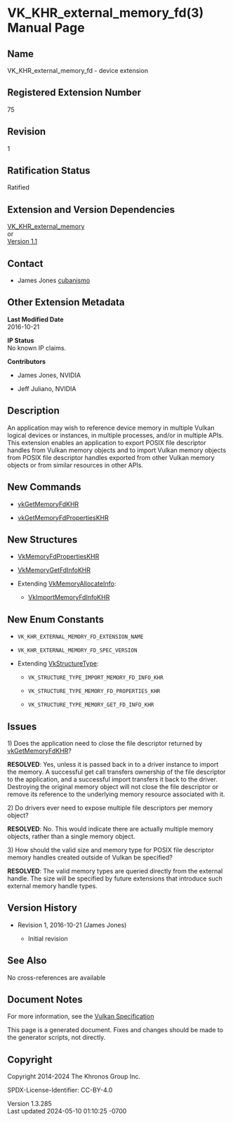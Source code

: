 # VK_KHR_external_memory_fd(3) Manual Page

## Name

VK_KHR_external_memory_fd - device extension



## <a href="#_registered_extension_number" class="anchor"></a>Registered Extension Number

75

## <a href="#_revision" class="anchor"></a>Revision

1

## <a href="#_ratification_status" class="anchor"></a>Ratification Status

Ratified

## <a href="#_extension_and_version_dependencies" class="anchor"></a>Extension and Version Dependencies

[VK_KHR_external_memory](https://registry.khronos.org/vulkan/specs/1.3-extensions/man/html/VK_KHR_external_memory.html)  
or  
[Version 1.1](#versions-1.1)  

## <a href="#_contact" class="anchor"></a>Contact

- James Jones <a
  href="https://github.com/KhronosGroup/Vulkan-Docs/issues/new?body=%5BVK_KHR_external_memory_fd%5D%20@cubanismo%0A*Here%20describe%20the%20issue%20or%20question%20you%20have%20about%20the%20VK_KHR_external_memory_fd%20extension*"
  target="_blank" rel="nofollow noopener"><em></em>cubanismo</a>

## <a href="#_other_extension_metadata" class="anchor"></a>Other Extension Metadata

**Last Modified Date**  
2016-10-21

**IP Status**  
No known IP claims.

**Contributors**  
- James Jones, NVIDIA

- Jeff Juliano, NVIDIA

## <a href="#_description" class="anchor"></a>Description

An application may wish to reference device memory in multiple Vulkan
logical devices or instances, in multiple processes, and/or in multiple
APIs. This extension enables an application to export POSIX file
descriptor handles from Vulkan memory objects and to import Vulkan
memory objects from POSIX file descriptor handles exported from other
Vulkan memory objects or from similar resources in other APIs.

## <a href="#_new_commands" class="anchor"></a>New Commands

- [vkGetMemoryFdKHR](https://registry.khronos.org/vulkan/specs/1.3-extensions/man/html/vkGetMemoryFdKHR.html)

- [vkGetMemoryFdPropertiesKHR](https://registry.khronos.org/vulkan/specs/1.3-extensions/man/html/vkGetMemoryFdPropertiesKHR.html)

## <a href="#_new_structures" class="anchor"></a>New Structures

- [VkMemoryFdPropertiesKHR](https://registry.khronos.org/vulkan/specs/1.3-extensions/man/html/VkMemoryFdPropertiesKHR.html)

- [VkMemoryGetFdInfoKHR](https://registry.khronos.org/vulkan/specs/1.3-extensions/man/html/VkMemoryGetFdInfoKHR.html)

- Extending [VkMemoryAllocateInfo](https://registry.khronos.org/vulkan/specs/1.3-extensions/man/html/VkMemoryAllocateInfo.html):

  - [VkImportMemoryFdInfoKHR](https://registry.khronos.org/vulkan/specs/1.3-extensions/man/html/VkImportMemoryFdInfoKHR.html)

## <a href="#_new_enum_constants" class="anchor"></a>New Enum Constants

- `VK_KHR_EXTERNAL_MEMORY_FD_EXTENSION_NAME`

- `VK_KHR_EXTERNAL_MEMORY_FD_SPEC_VERSION`

- Extending [VkStructureType](https://registry.khronos.org/vulkan/specs/1.3-extensions/man/html/VkStructureType.html):

  - `VK_STRUCTURE_TYPE_IMPORT_MEMORY_FD_INFO_KHR`

  - `VK_STRUCTURE_TYPE_MEMORY_FD_PROPERTIES_KHR`

  - `VK_STRUCTURE_TYPE_MEMORY_GET_FD_INFO_KHR`

## <a href="#_issues" class="anchor"></a>Issues

1\) Does the application need to close the file descriptor returned by
[vkGetMemoryFdKHR](https://registry.khronos.org/vulkan/specs/1.3-extensions/man/html/vkGetMemoryFdKHR.html)?

**RESOLVED**: Yes, unless it is passed back in to a driver instance to
import the memory. A successful get call transfers ownership of the file
descriptor to the application, and a successful import transfers it back
to the driver. Destroying the original memory object will not close the
file descriptor or remove its reference to the underlying memory
resource associated with it.

2\) Do drivers ever need to expose multiple file descriptors per memory
object?

**RESOLVED**: No. This would indicate there are actually multiple memory
objects, rather than a single memory object.

3\) How should the valid size and memory type for POSIX file descriptor
memory handles created outside of Vulkan be specified?

**RESOLVED**: The valid memory types are queried directly from the
external handle. The size will be specified by future extensions that
introduce such external memory handle types.

## <a href="#_version_history" class="anchor"></a>Version History

- Revision 1, 2016-10-21 (James Jones)

  - Initial revision

## <a href="#_see_also" class="anchor"></a>See Also

No cross-references are available

## <a href="#_document_notes" class="anchor"></a>Document Notes

For more information, see the <a
href="https://registry.khronos.org/vulkan/specs/1.3-extensions/html/vkspec.html#VK_KHR_external_memory_fd"
target="_blank" rel="noopener">Vulkan Specification</a>

This page is a generated document. Fixes and changes should be made to
the generator scripts, not directly.

## <a href="#_copyright" class="anchor"></a>Copyright

Copyright 2014-2024 The Khronos Group Inc.

SPDX-License-Identifier: CC-BY-4.0

Version 1.3.285  
Last updated 2024-05-10 01:10:25 -0700
